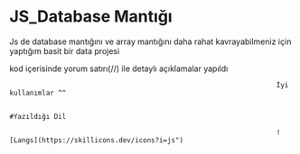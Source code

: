 # JS_Database Mantığı


Js de database mantığını ve array mantığını daha rahat kavrayabilmeniz için yaptığım basit bir data projesi

kod içerisinde yorum satırı(//) ile detaylı açıklamalar yapıldı 

                                                                      
                                                                      
                                                                      
                                                                      İyi kullanımlar ^^
                                                                      
                                                                      #Yazıldığı Dil 
                                                                      
                                                                      ![Langs](https://skillicons.dev/icons?i=js")
